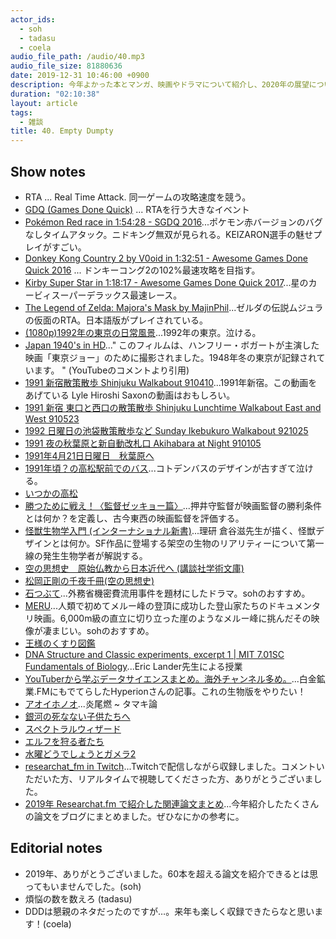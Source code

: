 ```yaml
---
actor_ids:
  - soh
  - tadasu
  - coela
audio_file_path: /audio/40.mp3
audio_file_size: 81880636
date: 2019-12-31 10:46:00 +0900
description: 今年よかった本とマンガ、映画やドラマについて紹介し、2020年の展望について3人で話しました。
duration: "02:10:38"
layout: article
tags: 
  - 雑談
title: 40. Empty Dumpty
---
```


## Show notes
- RTA ... Real Time Attack. 同一ゲームの攻略速度を競う。
- [GDQ (Games Done Quick)](https://gamesdonequick.com/) ... RTAを行う大きなイベント
- [Pokémon Red race in 1:54:28 - SGDQ 2016](https://www.youtube.com/watch?v=rgcZP-uv60A)...ポケモン赤バージョンのバグなしタイムアタック。ニドキング無双が見られる。KEIZARON選手の魅せプレイがすごい。
- [Donkey Kong Country 2 by V0oid in 1:32:51 - Awesome Games Done Quick 2016](https://www.youtube.com/watch?v=pYmyD-hR5Fc) ... ドンキーコング2の102%最速攻略を目指す。
- [Kirby Super Star in 1:18:17 - Awesome Games Done Quick 2017](https://www.youtube.com/watch?v=jxGLe3s_GQg)...星のカービィスーパーデラックス最速レース。
- [The Legend of Zelda: Majora's Mask by MajinPhil](https://www.youtube.com/watch?v=9pBmNcv0Mlw)...ゼルダの伝説ムジュラの仮面のRTA。日本語版がプレイされている。
- [(1080p)1992年の東京の日常風景](https://www.youtube.com/watch?v=KJQsGpCDX54)...1992年の東京。泣ける。
- [Japan 1940's in HD](https://www.youtube.com/watch?v=EVbDdR9Fi90)..." このフィルムは、ハンフリー・ボガートが主演した映画「東京ジョー」のために撮影されました。1948年冬の東京が記録されています。 " (YouTubeのコメントより引用)
- [1991 新宿散策散歩 Shinjuku Walkabout 910410](https://www.youtube.com/watch?v=xDcyg9DIceQ)...1991年新宿。この動画をあげている Lyle Hiroshi Saxonの動画はおもしろい。
- [1991 新宿 東口と西口の散策散歩 Shinjuku Lunchtime Walkabout East and West 910523](https://www.youtube.com/watch?v=Scc1ceipcFo)
- [1992 日曜日の池袋散策散歩など Sunday Ikebukuro Walkabout 921025](https://www.youtube.com/watch?v=BSiCUfLdogQ)
- [1991 夜の秋葉原と新自動改札口 Akihabara at Night 910105](https://www.youtube.com/watch?v=wMjbwBKQbaw)
- [1991年4月21日日曜日　秋葉原へ](https://www.youtube.com/watch?v=T0fcsgNWiIk)
- [1991年頃？の高松駅前でのバス](https://www.youtube.com/watch?v=shEdFTF9TOM)...コトデンバスのデザインが古すぎて泣ける。
- [いつかの高松](https://www.youtube.com/watch?v=X_zi0bukopU)
- [勝つために戦え！〈監督ゼッキョー篇〉](https://www.amazon.co.jp/dp/B072C5J9H9/)...押井守監督が映画監督の勝利条件とは何か？を定義し、古今東西の映画監督を評価する。
- [怪獣生物学入門 (インターナショナル新書)](https://www.amazon.co.jp/dp/4797680431)...理研 倉谷滋先生が描く、怪獣デザインとは何か。SF作品に登場する架空の生物のリアリティーについて第一線の発生生物学者が解説する。
- [空の思想史　原始仏教から日本近代へ (講談社学術文庫) ](https://www.amazon.co.jp/dp/B01851DZNY/)
- [松岡正剛の千夜千冊(空の思想史)](https://1000ya.isis.ne.jp/0846.html)
- [石つぶて](https://www.netflix.com/jp/title/81189824)...外務省機密費流用事件を題材にしたドラマ。sohのおすすめ。
- [MERU](http://meru-movie.jp/)...人類で初めてメルー峰の登頂に成功した登山家たちのドキュメンタリ映画。6,000m級の直立に切り立った崖のようなメルー峰に挑んだその映像が凄まじい。sohのおすすめ。
- [王様のくすり図鑑](https://www.jiho.co.jp/shop/list/detail/tabid/272/pdid/47745/Default.aspx)
- [DNA Structure and Classic experiments, excerpt 1 | MIT 7.01SC Fundamentals of Biology](https://www.youtube.com/watch?v=P-Ry4rRdDbk)...Eric Lander先生による授業
- [YouTuberから学ぶデータサイエンスまとめ。海外チャンネル多め。](https://qiita.com/Hyperion13fleet/items/5cedaca97fc8fa0706a2)...白金鉱業.FMにもでてらしたHyperionさんの記事。これの生物版をやりたい！
- [アオイホノオ](https://www.amazon.co.jp/dp/B009JZGRC2/)...炎尾燃 ~ タマキ論
- [銀河の死なない子供たちへ](https://www.amazon.co.jp/dp/B075M4B2B1/ref=dp-kindle-redirect?_encoding=UTF8&btkr=1)
- [スペクトラルウィザード](https://www.amazon.co.jp/dp/B07538JCN2/)
- [エルフを狩る者たち](https://www.amazon.co.jp/dp/B06XD4DZQ9/)
- [水曜どうでしょうとガメラ2](https://blog.goo.ne.jp/nobinobito/e/6c539ddf4225240c46a1d2b82dd0cd25)
- [researchat_fm in Twitch](https://www.twitch.tv/researchat_fm/)...Twitchで配信しながら収録しました。コメントいただいた方、リアルタイムで視聴してくださった方、ありがとうございました。
- [2019年 Researchat.fm で紹介した関連論文まとめ](https://researchat.fm/blog/5/)...今年紹介したたくさんの論文をブログにまとめました。ぜひなにかの参考に。

## Editorial notes
- 2019年、ありがとうございました。60本を超える論文を紹介できるとは思ってもいませんでした。(soh)
- 煩悩の数を数えろ (tadasu)
- DDDは懇親のネタだったのですが…。来年も楽しく収録できたらなと思います！(coela)
